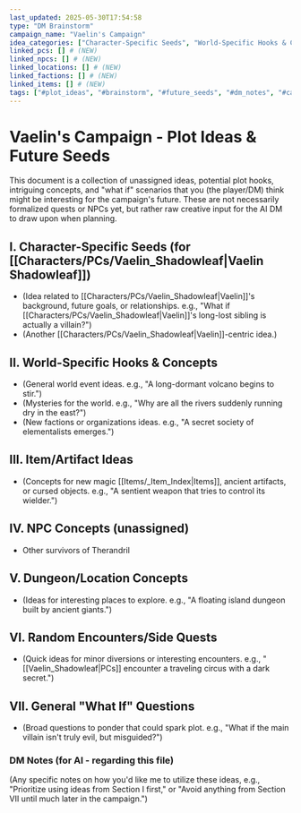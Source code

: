 ```yaml
---
last_updated: 2025-05-30T17:54:58
type: "DM Brainstorm"
campaign_name: "Vaelin's Campaign"
idea_categories: ["Character-Specific Seeds", "World-Specific Hooks & Concepts", "Item/Artifact Ideas", "NPC Concepts", "Dungeon/Location Concepts", "Random Encounters/Side Quests", "General \"What If\" Questions"] # (NEW)
linked_pcs: [] # (NEW)
linked_npcs: [] # (NEW)
linked_locations: [] # (NEW)
linked_factions: [] # (NEW)
linked_items: [] # (NEW)
tags: ["#plot_ideas", "#brainstorm", "#future_seeds", "#dm_notes", "#campaign_planning", "#creative_input", "#plot_hooks"] # (NEW/ENHANCED)
---
```

# Vaelin's Campaign - Plot Ideas & Future Seeds

This document is a collection of unassigned ideas, potential plot hooks, intriguing concepts, and "what if" scenarios that you (the player/DM) think might be interesting for the campaign's future. These are not necessarily formalized quests or NPCs yet, but rather raw creative input for the AI DM to draw upon when planning.

## I. Character-Specific Seeds (for [[Characters/PCs/Vaelin_Shadowleaf|Vaelin Shadowleaf]])
* (Idea related to [[Characters/PCs/Vaelin_Shadowleaf|Vaelin]]'s background, future goals, or relationships. e.g., "What if [[Characters/PCs/Vaelin_Shadowleaf|Vaelin]]'s long-lost sibling is actually a villain?")
* (Another [[Characters/PCs/Vaelin_Shadowleaf|Vaelin]]-centric idea.)

## II. World-Specific Hooks & Concepts
* (General world event ideas. e.g., "A long-dormant volcano begins to stir.")
* (Mysteries for the world. e.g., "Why are all the rivers suddenly running dry in the east?")
* (New factions or organizations ideas. e.g., "A secret society of elementalists emerges.")

## III. Item/Artifact Ideas
* (Concepts for new magic [[Items/_Item_Index|Items]], ancient artifacts, or cursed objects. e.g., "A sentient weapon that tries to control its wielder.")

## IV. NPC Concepts (unassigned)
* Other survivors of Therandril

## V. Dungeon/Location Concepts
* (Ideas for interesting places to explore. e.g., "A floating island dungeon built by ancient giants.")

## VI. Random Encounters/Side Quests
* (Quick ideas for minor diversions or interesting encounters. e.g., "[[Vaelin_Shadowleaf|PCs]] encounter a traveling circus with a dark secret.")

## VII. General "What If" Questions
* (Broad questions to ponder that could spark plot. e.g., "What if the main villain isn't truly evil, but misguided?")

### DM Notes (for AI - regarding this file)
(Any specific notes on how you'd like me to utilize these ideas, e.g., "Prioritize using ideas from Section I first," or "Avoid anything from Section VII until much later in the campaign.")